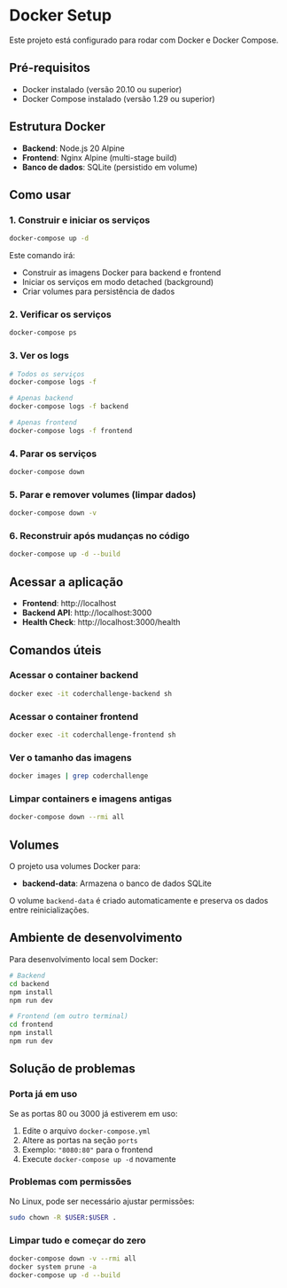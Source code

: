 # Docker Setup

Este projeto está configurado para rodar com Docker e Docker Compose.

## Pré-requisitos

- Docker instalado (versão 20.10 ou superior)
- Docker Compose instalado (versão 1.29 ou superior)

## Estrutura Docker

- **Backend**: Node.js 20 Alpine
- **Frontend**: Nginx Alpine (multi-stage build)
- **Banco de dados**: SQLite (persistido em volume)

## Como usar

### 1. Construir e iniciar os serviços

```bash
docker-compose up -d
```

Este comando irá:
- Construir as imagens Docker para backend e frontend
- Iniciar os serviços em modo detached (background)
- Criar volumes para persistência de dados

### 2. Verificar os serviços

```bash
docker-compose ps
```

### 3. Ver os logs

```bash
# Todos os serviços
docker-compose logs -f

# Apenas backend
docker-compose logs -f backend

# Apenas frontend
docker-compose logs -f frontend
```

### 4. Parar os serviços

```bash
docker-compose down
```

### 5. Parar e remover volumes (limpar dados)

```bash
docker-compose down -v
```

### 6. Reconstruir após mudanças no código

```bash
docker-compose up -d --build
```

## Acessar a aplicação

- **Frontend**: http://localhost
- **Backend API**: http://localhost:3000
- **Health Check**: http://localhost:3000/health

## Comandos úteis

### Acessar o container backend

```bash
docker exec -it coderchallenge-backend sh
```

### Acessar o container frontend

```bash
docker exec -it coderchallenge-frontend sh
```

### Ver o tamanho das imagens

```bash
docker images | grep coderchallenge
```

### Limpar containers e imagens antigas

```bash
docker-compose down --rmi all
```

## Volumes

O projeto usa volumes Docker para:
- **backend-data**: Armazena o banco de dados SQLite

O volume `backend-data` é criado automaticamente e preserva os dados entre reinicializações.

## Ambiente de desenvolvimento

Para desenvolvimento local sem Docker:

```bash
# Backend
cd backend
npm install
npm run dev

# Frontend (em outro terminal)
cd frontend
npm install
npm run dev
```

## Solução de problemas

### Porta já em uso

Se as portas 80 ou 3000 já estiverem em uso:

1. Edite o arquivo `docker-compose.yml`
2. Altere as portas na seção `ports`
3. Exemplo: `"8080:80"` para o frontend
4. Execute `docker-compose up -d` novamente

### Problemas com permissões

No Linux, pode ser necessário ajustar permissões:

```bash
sudo chown -R $USER:$USER .
```

### Limpar tudo e começar do zero

```bash
docker-compose down -v --rmi all
docker system prune -a
docker-compose up -d --build
```
